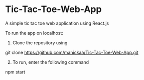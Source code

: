 # Tic-Tac-Toe-Web-App
A simple tic tac toe web application using React.js

To run the app on localhost:

1. Clone the repository using 

git clone https://github.com/manickaa/Tic-Tac-Toe-Web-App.git

2. To run, enter the following command

npm start
